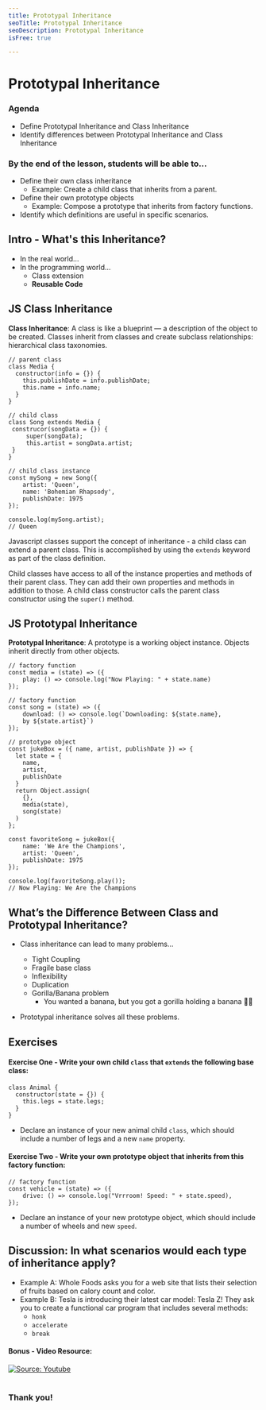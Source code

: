 ```yaml
---
title: Prototypal Inheritance 
seoTitle: Prototypal Inheritance
seoDescription: Prototypal Inheritance
isFree: true

---
```


# Prototypal Inheritance 

### Agenda
- Define Prototypal Inheritance and Class Inheritance
- Identify differences between Prototypal Inheritance and Class Inheritance

### By the end of the lesson, students will be able to... 
- Define their own class inheritance
    - Example: Create a child class that inherits from a parent.
- Define their own prototype objects
    - Example: Compose a prototype that inherits from factory functions.
- Identify which definitions are useful in specific scenarios. 

## Intro - What's this Inheritance?
- In the real world… 
- In the programming world… 
    - Class extension
    - **Reusable Code**

## JS Class Inheritance

**Class Inheritance**: A class is like a blueprint — a description of the object to be created. Classes inherit from classes and create subclass relationships: hierarchical class taxonomies.

```
// parent class
class Media {
  constructor(info = {}) {
    this.publishDate = info.publishDate;
    this.name = info.name;
  }
}

// child class
class Song extends Media {
 construcor(songData = {}) {
     super(songData);
     this.artist = songData.artist;
 }
}

// child class instance
const mySong = new Song({
    artist: 'Queen', 
    name: 'Bohemian Rhapsody',
    publishDate: 1975
});

console.log(mySong.artist);
// Queen
```

Javascript classes support the concept of inheritance - a child class can extend a parent class. This is accomplished by using the `extends` keyword as part of the class definition.

Child classes have access to all of the instance properties and methods of their parent class. They can add their own properties and methods in addition to those. A child class constructor calls the parent class constructor using the `super()` method.

## JS Prototypal Inheritance

**Prototypal Inheritance**: A prototype is a working object instance. Objects inherit directly from other objects.

```
// factory function
const media = (state) => ({
    play: () => console.log("Now Playing: " + state.name)
});

// factory function
const song = (state) => ({
    download: () => console.log(`Downloading: ${state.name}, 
    by ${state.artist}`) 
});

// prototype object
const jukeBox = ({ name, artist, publishDate }) => {
  let state = {
    name,
    artist,
    publishDate
  }
  return Object.assign(
    {},
    media(state),
    song(state)
  )
};

const favoriteSong = jukeBox({
    name: 'We Are the Champions', 
    artist: 'Queen', 
    publishDate: 1975
});

console.log(favoriteSong.play());
// Now Playing: We Are the Champions
```

## What’s the Difference Between Class and Prototypal Inheritance?

- Class inheritance can lead to many problems...
    - Tight Coupling
    - Fragile base class
    - Inflexibility
    - Duplication
    - Gorilla/Banana problem
        - You wanted a banana, but you got a gorilla holding a banana 🍌🦍  

- Prototypal inheritance solves all these problems.

## Exercises
#### Exercise One - Write your own child `class` that `extends` the following base class:

```
class Animal {
  constructor(state = {}) {
    this.legs = state.legs;
  }
}
```
- Declare an instance of your new animal child `class`, which should include a number of legs and a new `name` property.

#### Exercise Two - Write your own prototype object that inherits from this factory function:

```
// factory function
const vehicle = (state) => ({
    drive: () => console.log("Vrrroom! Speed: " + state.speed),
});
```
- Declare an instance of your new prototype object, which should include a number of wheels and new `speed`.

## Discussion: In what scenarios would each type of inheritance apply?

- Example A: Whole Foods asks you for a web site that lists their selection of fruits based on calory count and color.
- Example B: Tesla is introducing their latest car model: Tesla Z! They ask you to create a functional car program that includes several methods: 
    - `honk`
    - `accelerate`
    - `break`

#### Bonus - Video Resource:

[![Source: Youtube](https://img.youtube.com/vi/wfMtDGfHWpA/0.jpg)](https://www.youtube.com/watch?v=wfMtDGfHWpA)

#
### Thank you!